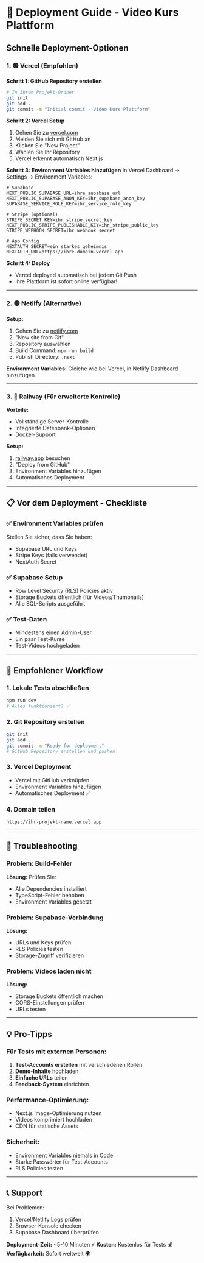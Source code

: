# 🚀 Deployment Guide - Video Kurs Plattform

## Schnelle Deployment-Optionen

### 1. 🟢 Vercel (Empfohlen)

**Schritt 1: GitHub Repository erstellen**
```bash
# In Ihrem Projekt-Ordner
git init
git add .
git commit -m "Initial commit - Video Kurs Plattform"
```

**Schritt 2: Vercel Setup**
1. Gehen Sie zu [vercel.com](https://vercel.com)
2. Melden Sie sich mit GitHub an
3. Klicken Sie "New Project"
4. Wählen Sie Ihr Repository
5. Vercel erkennt automatisch Next.js

**Schritt 3: Environment Variables hinzufügen**
In Vercel Dashboard → Settings → Environment Variables:

```env
# Supabase
NEXT_PUBLIC_SUPABASE_URL=ihre_supabase_url
NEXT_PUBLIC_SUPABASE_ANON_KEY=ihr_supabase_anon_key
SUPABASE_SERVICE_ROLE_KEY=ihr_service_role_key

# Stripe (optional)
STRIPE_SECRET_KEY=ihr_stripe_secret_key
NEXT_PUBLIC_STRIPE_PUBLISHABLE_KEY=ihr_stripe_public_key
STRIPE_WEBHOOK_SECRET=ihr_webhook_secret

# App Config
NEXTAUTH_SECRET=ein_starkes_geheimnis
NEXTAUTH_URL=https://ihre-domain.vercel.app
```

**Schritt 4: Deploy**
- Vercel deployed automatisch bei jedem Git Push
- Ihre Plattform ist sofort online verfügbar!

---

### 2. 🟡 Netlify (Alternative)

**Setup:**
1. Gehen Sie zu [netlify.com](https://netlify.com)
2. "New site from Git"
3. Repository auswählen
4. Build Command: `npm run build`
5. Publish Directory: `.next`

**Environment Variables:**
Gleiche wie bei Vercel, in Netlify Dashboard hinzufügen.

---

### 3. 🔵 Railway (Für erweiterte Kontrolle)

**Vorteile:**
- Vollständige Server-Kontrolle
- Integrierte Datenbank-Optionen
- Docker-Support

**Setup:**
1. [railway.app](https://railway.app) besuchen
2. "Deploy from GitHub"
3. Environment Variables hinzufügen
4. Automatisches Deployment

---

## 📋 Vor dem Deployment - Checkliste

### ✅ Environment Variables prüfen
Stellen Sie sicher, dass Sie haben:
- Supabase URL und Keys
- Stripe Keys (falls verwendet)
- NextAuth Secret

### ✅ Supabase Setup
- Row Level Security (RLS) Policies aktiv
- Storage Buckets öffentlich (für Videos/Thumbnails)
- Alle SQL-Scripts ausgeführt

### ✅ Test-Daten
- Mindestens einen Admin-User
- Ein paar Test-Kurse
- Test-Videos hochgeladen

---

## 🎯 Empfohlener Workflow

### 1. **Lokale Tests abschließen**
```bash
npm run dev
# Alles funktioniert? ✅
```

### 2. **Git Repository erstellen**
```bash
git init
git add .
git commit -m "Ready for deployment"
# GitHub Repository erstellen und pushen
```

### 3. **Vercel Deployment**
- Vercel mit GitHub verknüpfen
- Environment Variables hinzufügen  
- Automatisches Deployment ✅

### 4. **Domain teilen**
```
https://ihr-projekt-name.vercel.app
```

---

## 🔧 Troubleshooting

### Problem: Build-Fehler
**Lösung:** Prüfen Sie:
- Alle Dependencies installiert
- TypeScript-Fehler behoben
- Environment Variables gesetzt

### Problem: Supabase-Verbindung
**Lösung:** 
- URLs und Keys prüfen
- RLS Policies testen
- Storage-Zugriff verifizieren

### Problem: Videos laden nicht
**Lösung:**
- Storage Buckets öffentlich machen
- CORS-Einstellungen prüfen
- URLs testen

---

## 💡 Pro-Tipps

### Für Tests mit externen Personen:
1. **Test-Accounts erstellen** mit verschiedenen Rollen
2. **Demo-Inhalte** hochladen
3. **Einfache URLs** teilen
4. **Feedback-System** einrichten

### Performance-Optimierung:
- Next.js Image-Optimierung nutzen
- Videos komprimiert hochladen
- CDN für statische Assets

### Sicherheit:
- Environment Variables niemals in Code
- Starke Passwörter für Test-Accounts
- RLS Policies testen

---

## 📞 Support

Bei Problemen:
1. Vercel/Netlify Logs prüfen
2. Browser-Konsole checken
3. Supabase Dashboard überprüfen

**Deployment-Zeit:** ~5-10 Minuten ⚡
**Kosten:** Kostenlos für Tests 💰
**Verfügbarkeit:** Sofort weltweit 🌍

